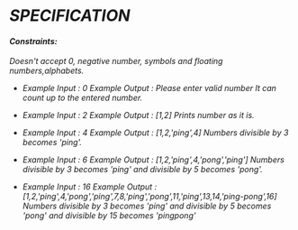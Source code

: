 # _SPECIFICATION_

#### _Constraints:_
_Doesn't accept 0, negative number, symbols and floating numbers,alphabets._

* _Example Input : 0_
_Example Output : Please enter valid number_
_It can count up to the entered number._

* _Example Input : 2_
_Example Output : [1,2]_
_Prints number as it is._

* _Example Input : 4_
_Example Output : [1,2,'ping',4]_
_Numbers divisible by 3 becomes 'ping'._

* _Example Input : 6_
_Example Output : [1,2,'ping',4,'pong','ping']_
_Numbers divisible by 3 becomes 'ping' and divisible by 5 becomes 'pong'._

* _Example Input : 16_
_Example Output :_ _[1,2,'ping',4,'pong','ping',7,8,'ping','pong',11,'ping',13,14,'ping-pong',16]_
_Numbers divisible by 3 becomes 'ping' and divisible by 5 becomes 'pong' and divisible by 15 becomes 'pingpong'_
